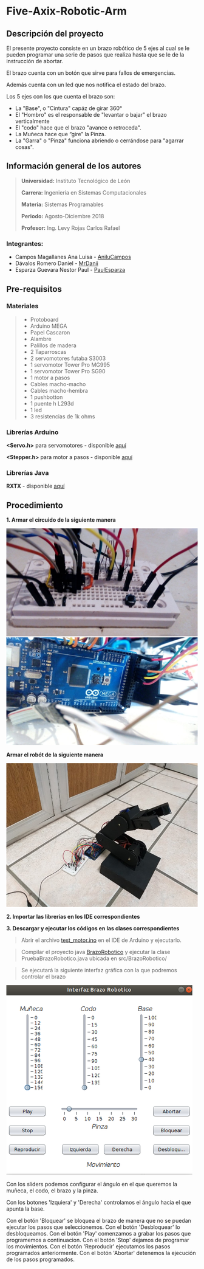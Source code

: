 # Five-Axix-Robotic-Arm

## Descripción del proyecto

El presente proyecto consiste en un brazo robótico de 5 ejes al cual se le pueden programar una serie de pasos que realiza hasta que se le de la instrucción de abortar.

El brazo cuenta con un botón que sirve para fallos de emergencias.

Además cuenta con un led que nos notifica el estado del brazo.

Los 5 ejes con los que cuenta el brazo son:

* La "Base", o "Cintura" capáz de girar 360°
* El "Hombro" es el responsable de "levantar o bajar" el brazo verticalmente
* El "codo" hace que el brazo "avance o retroceda".
* La Muǹeca hace que “gire” la Pinza.
* La "Garra" o "Pinza" funciona abriendo o cerrándose para "agarrar cosas".

## Información general de los autores

> **Universidad:** Instituto Tecnológico de León
>
> **Carrera:** Ingeniería en Sistemas Computacionales
>
> **Materia:** Sistemas Programables
>
> **Periodo:** Agosto-Diciembre 2018
>
> **Profesor:** Ing. Levy Rojas Carlos Rafael
> 
 ### Integrantes:
 * Campos Magallanes Ana Luisa - [AniluCampos](https://github.com/AniluCampos)
 * Dávalos Romero Daniel - [MrDanii](https://github.com/MrDanii)
 * Esparza Guevara Nestor Paul - [PaulEsparza](https://github.com/PaulEsparza)

## Pre-requisitos 
### Materiales
> * Protoboard
> * Arduino MEGA
> * Papel Cascaron
> * Alambre
> * Palillos de madera
> * 2 Taparroscas
> * 2 servomotores futaba S3003
> * 1 servomotor Tower Pro MG995
> * 1 servomotor Tower Pro SG90
> * 1 motor a pasos
> * Cables macho-macho
> * Cables macho-hembra
> * 1 pushbotton
> * 1 puente h L293d
> * 1 led
> * 3 resistencias de 1k ohms
 
 ### Librerías Arduino
 **<Servo.h>** para servomotores - disponible [aquí](https://www.arduinolibraries.info/libraries/servo)
 
 **<Stepper.h>** para motor a pasos - disponible [aquí](https://www.arduinolibraries.info/libraries/stepper)

 ### Librerías Java 
 **RXTX** - disponible [aquí](http://rxtx.qbang.org/wiki/index.php/Download)
 
 ## Procedimiento
 
 **1. Armar el circuido de la siguiente manera**

 ![](/Imagenes/Circuito1.jpg)
 ![](/Imagenes/Circuito2.jpg)
 
 **Armar el robót de la siguiente manera**

  ![](/Imagenes/Foto1.jpg)

 **2. Importar las librerias en los IDE correspondientes**
 
 **3. Descargar y ejecutar los códigos en las clases correspondientes**

 >Abrir el archivo [test_motor.ino](https://github.com/MrDanii/Five-Axix-Robotic-Arm/blob/master/test_motor/test_motor.ino) en el IDE de Arduino y ejecutarlo.
 
 >Compilar el proyecto java [BrazoRobotico](https://github.com/MrDanii/Five-Axix-Robotic-Arm/tree/master/BrazoRobotico) y ejecutar la clase PruebaBrazoRobotico.java ubicada en
    src/BrazoRobotico/

 >Se ejecutará la siguiente interfaz gráfica con la que podremos controlar el brazo

   ![](/Imagenes/Interfaz.png)

Con los sliders podemos configurar el ángulo en el que queremos la muñeca, el codo, el brazo y la pinza.

Con los botones 'Izquiera' y 'Derecha' controlamos el ángulo hacia el que apunta la base.

Con el botón 'Bloquear' se bloquea el brazo de manera que no se puedan ejecutar los pasos que seleccionemos.
Con el botón 'Desbloquear' lo desbloqueamos.
Con el botón 'Play' comenzamos a grabar los pasos que programemos a continuacion.
Con el botón 'Stop' dejamos de programar los movimientos.
Con el botón 'Reproducir' ejecutamos los pasos programados anteriormente.
Con el botón 'Abortar' detenemos la ejecución de los pasos programados.


